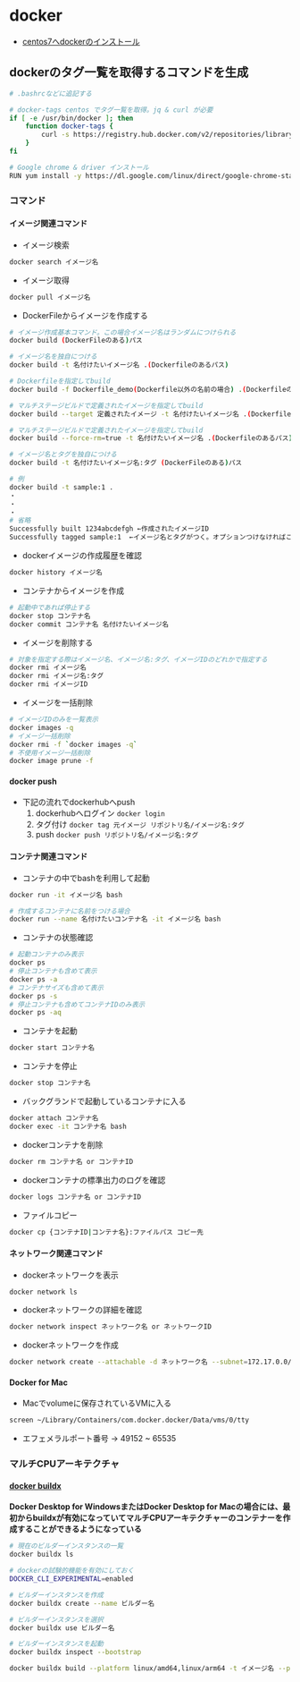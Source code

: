# docker

* [centos7へdockerのインストール](https://qiita.com/kichise/items/f8e56c6d2d08eaf4a6a0)

## dockerのタグ一覧を取得するコマンドを生成

```sh
# .bashrcなどに追記する

# docker-tags centos でタグ一覧を取得。jq & curl が必要
if [ -e /usr/bin/docker ]; then
    function docker-tags {
        curl -s https://registry.hub.docker.com/v2/repositories/library/$1/tags/ | jq -r '.results[].name'
    }
fi
```

```sh
# Google chrome & driver インストール
RUN yum install -y https://dl.google.com/linux/direct/google-chrome-stable_current_x86_64.rpm --skip-broken
```

### コマンド

#### イメージ関連コマンド

* イメージ検索

```sh
docker search イメージ名
```

* イメージ取得

```sh
docker pull イメージ名
```

* DockerFileからイメージを作成する

```sh
# イメージ作成基本コマンド。この場合イメージ名はランダムにつけられる
docker build (DockerFileのある)パス

# イメージ名を独自につける
docker build -t 名付けたいイメージ名 .(Dockerfileのあるパス)

# Dockerfileを指定してbuild
docker build -f Dockerfile_demo(Dockerfile以外の名前の場合) .(Dockerfileのあるパス)

# マルチステージビルドで定義されたイメージを指定してbuild
docker build --target 定義されたイメージ -t 名付けたいイメージ名 .(Dockerfileのあるパス)

# マルチステージビルドで定義されたイメージを指定してbuild
docker build --force-rm=true -t 名付けたいイメージ名 .(Dockerfileのあるパス)

# イメージ名とタグを独自につける
docker build -t 名付けたいイメージ名:タグ (DockerFileのある)パス

# 例
docker build -t sample:1 .
・
・
・
# 省略
Successfully built 1234abcdefgh ←作成されたイメージID
Successfully tagged sample:1  ←イメージ名とタグがつく。オプションつけなければこの表記されない
```

* dockerイメージの作成履歴を確認

```sh
docker history イメージ名
```

* コンテナからイメージを作成

```sh
# 起動中であれば停止する
docker stop コンテナ名
docker commit コンテナ名 名付けたいイメージ名
```

* イメージを削除する

```sh
# 対象を指定する際はイメージ名、イメージ名:タグ、イメージIDのどれかで指定する
docker rmi イメージ名
docker rmi イメージ名:タグ
docker rmi イメージID
```

* イメージを一括削除

```sh
# イメージIDのみを一覧表示
docker images -q
# イメージ一括削除
docker rmi -f `docker images -q`
# 不使用イメージ一括削除
docker image prune -f
```

#### docker push

* 下記の流れでdockerhubへpush
  1. dockerhubへログイン `docker login`
  1. タグ付け `docker tag 元イメージ リポジトリ名/イメージ名:タグ`
  1. push `docker push リポジトリ名/イメージ名:タグ`

#### コンテナ関連コマンド

* コンテナの中でbashを利用して起動

```sh
docker run -it イメージ名 bash

# 作成するコンテナに名前をつける場合
docker run --name 名付けたいコンテナ名 -it イメージ名 bash
```

* コンテナの状態確認

```sh
# 起動コンテナのみ表示
docker ps
# 停止コンテナも含めて表示
docker ps -a
# コンテナサイズも含めて表示
docker ps -s
# 停止コンテナも含めてコンテナIDのみ表示
docker ps -aq
```

* コンテナを起動

```sh
docker start コンテナ名
```

* コンテナを停止

```sh
docker stop コンテナ名
```

* バックグランドで起動しているコンテナに入る

```sh
docker attach コンテナ名
docker exec -it コンテナ名 bash
```

* dockerコンテナを削除

```sh
docker rm コンテナ名 or コンテナID
```

* dockerコンテナの標準出力のログを確認

```sh
docker logs コンテナ名 or コンテナID
```

* ファイルコピー

```sh
docker cp {コンテナID|コンテナ名}:ファイルパス コピー先
```

#### ネットワーク関連コマンド

* dockerネットワークを表示

```sh
docker network ls
```

* dockerネットワークの詳細を確認

```sh
docker network inspect ネットワーク名 or ネットワークID
```

* dockerネットワークを作成

```sh
docker network create --attachable -d ネットワーク名 --subnet=172.17.0.0/16 作成ネットワーク名
```

#### Docker for Mac

* Macでvolumeに保存されているVMに入る

```sh
screen ~/Library/Containers/com.docker.docker/Data/vms/0/tty
```

* エフェメラルポート番号 -> 49152 ~ 65535

### マルチCPUアーキテクチャ

#### [docker buildx](https://matsuand.github.io/docs.docker.jp.onthefly/buildx/working-with-buildx/)
**Docker Desktop for WindowsまたはDocker Desktop for Macの場合には、最初からbuildxが有効になっていてマルチCPUアーキテクチャーのコンテナーを作成することができるようになっている**

```sh
# 現在のビルダーインスタンスの一覧
docker buildx ls

# dockerの試験的機能を有効にしておく
DOCKER_CLI_EXPERIMENTAL=enabled

# ビルダーインスタンスを作成
docker buildx create --name ビルダー名

# ビルダーインスタンスを選択
docker buildx use ビルダー名

# ビルダーインスタンスを起動
docker buildx inspect --bootstrap

docker buildx build --platform linux/amd64,linux/arm64 -t イメージ名 --push .(Dockerfileのパス)
```

